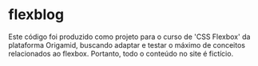 # flexblog

Este código foi produzido como projeto para o curso de 'CSS Flexbox' da plataforma Origamid, buscando adaptar e testar o máximo de conceitos relacionados ao flexbox. Portanto, todo o conteúdo no site é fictício.